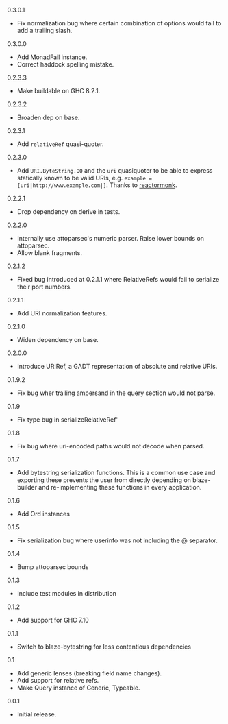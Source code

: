 0.3.0.1
* Fix normalization bug where certain combination of options would fail to add a trailing slash.

0.3.0.0
* Add MonadFail instance.
* Correct haddock spelling mistake.

0.2.3.3
* Make buildable on GHC 8.2.1.

0.2.3.2
* Broaden dep on base.

0.2.3.1
* Add `relativeRef` quasi-quoter.

0.2.3.0
* Add `URI.ByteString.QQ` and the `uri` quasiquoter to be able to express statically known to be valid URIs, e.g. `example = [uri|http://www.example.com|]`. Thanks to [reactormonk](https://github.com/reactormonk).

0.2.2.1
* Drop dependency on derive in tests.

0.2.2.0
* Internally use attoparsec's numeric parser. Raise lower bounds on attoparsec.
* Allow blank fragments.

0.2.1.2
* Fixed bug introduced at 0.2.1.1 where RelativeRefs would fail to serialize their port numbers.

0.2.1.1
* Add URI normalization features.

0.2.1.0
* Widen dependency on base.

0.2.0.0
* Introduce URIRef, a GADT representation of absolute and relative URIs.

0.1.9.2
* Fix bug wher trailing ampersand in the query section would not parse.

0.1.9
* Fix type bug in serializeRelativeRef'

0.1.8
* Fix bug where uri-encoded paths would not decode when parsed.

0.1.7
* Add bytestring serialization functions. This is a common use case
  and exporting these prevents the user from directly depending on
  blaze-builder and re-implementing these functions in every application.

0.1.6
* Add Ord instances

0.1.5
* Fix serialization bug where userinfo was not including the @ separator.

0.1.4
* Bump attoparsec bounds

0.1.3
* Include test modules in distribution

0.1.2
* Add support for GHC 7.10

0.1.1
* Switch to blaze-bytestring for less contentious dependencies

0.1
* Add generic lenses (breaking field name changes).
* Add support for relative refs.
* Make Query instance of Generic, Typeable.

0.0.1

* Initial release.
